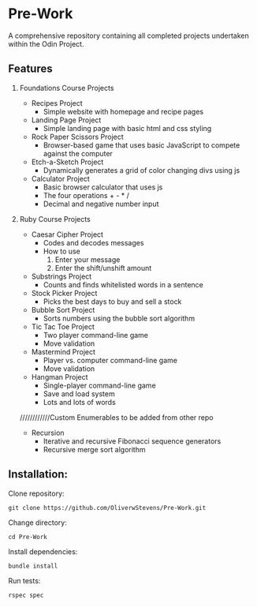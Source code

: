 # Pre-Work
A comprehensive repository containing all completed projects undertaken within the Odin Project.
## Features

1. Foundations Course Projects
   - Recipes Project
       - Simple website with homepage and recipe pages
   - Landing Page Project
       - Simple landing page with basic html and css styling
   - Rock Paper Scissors Project
       - Browser-based game that uses basic JavaScript to compete against the computer
   - Etch-a-Sketch Project
       - Dynamically generates a grid of color changing divs using js
   - Calculator Project
       - Basic browser calculator that uses js
       - The four operations + - * /
       - Decimal and negative number input
2. Ruby Course Projects
    - Caesar Cipher Project
       - Codes and decodes messages
       - How to use
         1. Enter your message
         2. Enter the shift/unshift amount
    - Substrings Project
       - Counts and finds whitelisted words in a sentence
    - Stock Picker Project
       - Picks the best days to buy and sell a stock
    - Bubble Sort Project
       - Sorts numbers using the bubble sort algorithm
    - Tic Tac Toe Project
       - Two player command-line game
       - Move validation
    - Mastermind Project
       - Player vs. computer command-line game
       - Move validation
    - Hangman Project
       - Single-player command-line game
       - Save and load system
       - Lots and lots of words
         
    ////////////Custom Enumerables to be added from other repo

    - Recursion
       - Iterative and recursive Fibonacci sequence generators
       - Recursive merge sort algorithm
## Installation:

Clone repository: 

    git clone https://github.com/OliverwStevens/Pre-Work.git

Change directory:

    cd Pre-Work

Install dependencies:

    bundle install

Run tests:

    rspec spec
